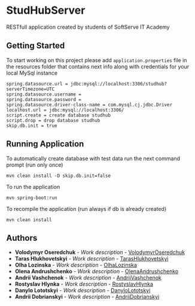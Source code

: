 # StudHubServer

RESTfull application created by students of SoftServe IT Academy

## Getting Started

To start working on this project please add `application.properties` file in the resources folder
that contains next info along with credentials for your local MySql instance


```
spring.datasource.url = jdbc:mysql://localhost:3306/studhub?serverTimezone=UTC
spring.datasource.username = 
spring.datasource.password = 
spring.datasource.driver-class-name = com.mysql.cj.jdbc.Driver
localhost.url = jdbc:mysql://localhost:3306/
script.create = create database studhub
script.drop = drop database studhub
skip.db.init = true
```

## Running Application

To automatically create database with test data run the next command prompt
(run only once)
```
mvn clean install -D skip.db.init=false
```

To run the application
```
mvn spring-boot:run
```

To recompile the application
(run always if db is already created)
```
mvn clean install
```

## Authors

* **Volodymyr Oseredchuk** - *Work description* - [VolodymyrOseredchuk](https://github.com/volodymyroseredchuk)
* **Taras Hlukhovetskyi** - *Work description* - [TarasHlukhovetskyi](https://github.com/tarasgl)
* **Olha Lozinska** - *Work description* - [OlhaLozinska](https://github.com/OlhaLozinska)
* **Olena Andrushchenko** - *Work description* - [OlenaAndrushchenko](https://github.com/diru4ova)
* **Andrii Vashchenok** - *Work description* - [AndriiVashchenok](https://github.com/Zap1999)
* **Rostyslav Hlynka** - *Work description* - [RostyslavHlynka](https://github.com/Jarvizzik)
* **Danylo Lototskyi** - *Work description* - [DanyloLototskyi](https://github.com/DaNkOLULzz)
* **Andrii Dobrianskyi** - *Work description* - [AndriiDobrianskyi](https://github.com/andriydobrianskiy)
